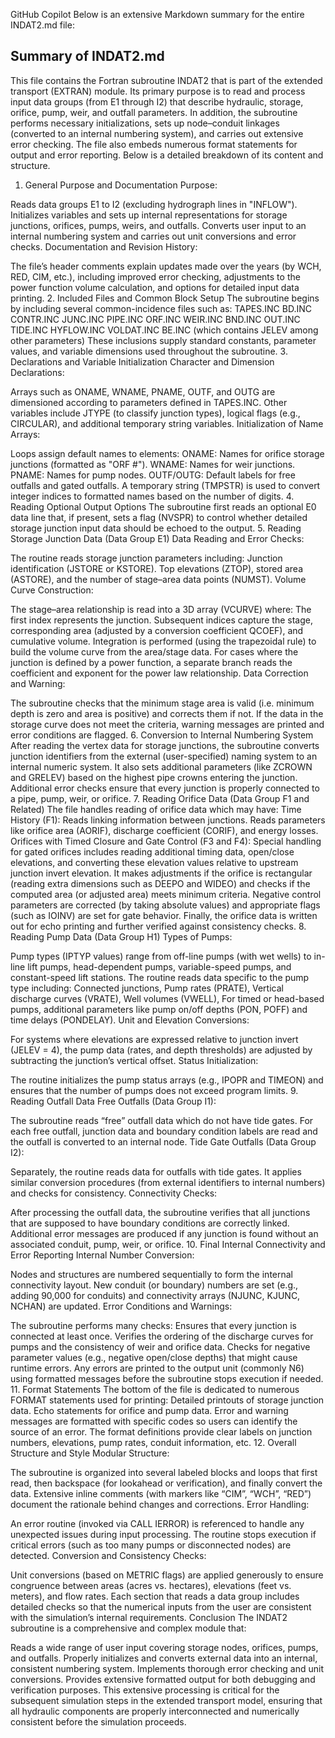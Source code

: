 GitHub Copilot
Below is an extensive Markdown summary for the entire INDAT2.md file:

## Summary of INDAT2.md
This file contains the Fortran subroutine INDAT2 that is part of the extended transport (EXTRAN) module. Its primary purpose is to read and process input data groups (from E1 through I2) that describe hydraulic, storage, orifice, pump, weir, and outfall parameters. In addition, the subroutine performs necessary initializations, sets up node–conduit linkages (converted to an internal numbering system), and carries out extensive error checking. The file also embeds numerous format statements for output and error reporting. Below is a detailed breakdown of its content and structure.

1. General Purpose and Documentation
Purpose:

Reads data groups E1 to I2 (excluding hydrograph lines in "INFLOW").
Initializes variables and sets up internal representations for storage junctions, orifices, pumps, weirs, and outfalls.
Converts user input to an internal numbering system and carries out unit conversions and error checks.
Documentation and Revision History:

The file’s header comments explain updates made over the years (by WCH, RED, CIM, etc.), including improved error checking, adjustments to the power function volume calculation, and options for detailed input data printing.
2. Included Files and Common Block Setup
The subroutine begins by including several common-incidence files such as:
TAPES.INC
BD.INC
CONTR.INC
JUNC.INC
PIPE.INC
ORF.INC
WEIR.INC
BND.INC
OUT.INC
TIDE.INC
HYFLOW.INC
VOLDAT.INC
BE.INC (which contains JELEV among other parameters)
These inclusions supply standard constants, parameter values, and variable dimensions used throughout the subroutine.
3. Declarations and Variable Initialization
Character and Dimension Declarations:

Arrays such as ONAME, WNAME, PNAME, OUTF, and OUTG are dimensioned according to parameters defined in TAPES.INC.
Other variables include JTYPE (to classify junction types), logical flags (e.g., CIRCULAR), and additional temporary string variables.
Initialization of Name Arrays:

Loops assign default names to elements:
ONAME: Names for orifice storage junctions (formatted as "ORF #").
WNAME: Names for weir junctions.
PNAME: Names for pump nodes.
OUTF/OUTG: Default labels for free outfalls and gated outfalls.
A temporary string (TMPSTR) is used to convert integer indices to formatted names based on the number of digits.
4. Reading Optional Output Options
The subroutine first reads an optional E0 data line that, if present, sets a flag (NVSPR) to control whether detailed storage junction input data should be echoed to the output.
5. Reading Storage Junction Data (Data Group E1)
Data Reading and Error Checks:

The routine reads storage junction parameters including:
Junction identification (JSTORE or KSTORE).
Top elevations (ZTOP), stored area (ASTORE), and the number of stage–area data points (NUMST).
Volume Curve Construction:

The stage–area relationship is read into a 3D array (VCURVE) where:
The first index represents the junction.
Subsequent indices capture the stage, corresponding area (adjusted by a conversion coefficient QCOEF), and cumulative volume.
Integration is performed (using the trapezoidal rule) to build the volume curve from the area/stage data.
For cases where the junction is defined by a power function, a separate branch reads the coefficient and exponent for the power law relationship.
Data Correction and Warning:

The subroutine checks that the minimum stage area is valid (i.e. minimum depth is zero and area is positive) and corrects them if not.
If the data in the storage curve does not meet the criteria, warning messages are printed and error conditions are flagged.
6. Conversion to Internal Numbering System
After reading the vertex data for storage junctions, the subroutine converts junction identifiers from the external (user-specified) naming system to an internal numeric system.
It also sets additional parameters (like ZCROWN and GRELEV) based on the highest pipe crowns entering the junction.
Additional error checks ensure that every junction is properly connected to a pipe, pump, weir, or orifice.
7. Reading Orifice Data (Data Group F1 and Related)
The file handles reading of orifice data which may have:
Time History (F1):
Reads linking information between junctions.
Reads parameters like orifice area (AORIF), discharge coefficient (CORIF), and energy losses.
Orifices with Timed Closure and Gate Control (F3 and F4):
Special handling for gated orifices includes reading additional timing data, open/close elevations, and converting these elevation values relative to upstream junction invert elevation.
It makes adjustments if the orifice is rectangular (reading extra dimensions such as DEEPO and WIDEO) and checks if the computed area (or adjusted area) meets minimum criteria.
Negative control parameters are corrected (by taking absolute values) and appropriate flags (such as IOINV) are set for gate behavior.
Finally, the orifice data is written out for echo printing and further verified against consistency checks.
8. Reading Pump Data (Data Group H1)
Types of Pumps:

Pump types (IPTYP values) range from off-line pumps (with wet wells) to in-line lift pumps, head-dependent pumps, variable-speed pumps, and constant-speed lift stations.
The routine reads data specific to the pump type including:
Connected junctions,
Pump rates (PRATE),
Vertical discharge curves (VRATE),
Well volumes (VWELL),
For timed or head-based pumps, additional parameters like pump on/off depths (PON, POFF) and time delays (PONDELAY).
Unit and Elevation Conversions:

For systems where elevations are expressed relative to junction invert (JELEV = 4), the pump data (rates, and depth thresholds) are adjusted by subtracting the junction’s vertical offset.
Status Initialization:

The routine initializes the pump status arrays (e.g., IPOPR and TIMEON) and ensures that the number of pumps does not exceed program limits.
9. Reading Outfall Data
Free Outfalls (Data Group I1):

The subroutine reads “free” outfall data which do not have tide gates.
For each free outfall, junction data and boundary condition labels are read and the outfall is converted to an internal node.
Tide Gate Outfalls (Data Group I2):

Separately, the routine reads data for outfalls with tide gates.
It applies similar conversion procedures (from external identifiers to internal numbers) and checks for consistency.
Connectivity Checks:

After processing the outfall data, the subroutine verifies that all junctions that are supposed to have boundary conditions are correctly linked.
Additional error messages are produced if any junction is found without an associated conduit, pump, weir, or orifice.
10. Final Internal Connectivity and Error Reporting
Internal Number Conversion:

Nodes and structures are numbered sequentially to form the internal connectivity layout.
New conduit (or boundary) numbers are set (e.g., adding 90,000 for conduits) and connectivity arrays (NJUNC, KJUNC, NCHAN) are updated.
Error Conditions and Warnings:

The subroutine performs many checks:
Ensures that every junction is connected at least once.
Verifies the ordering of the discharge curves for pumps and the consistency of weir and orifice data.
Checks for negative parameter values (e.g., negative open/close depths) that might cause runtime errors.
Any errors are printed to the output unit (commonly N6) using formatted messages before the subroutine stops execution if needed.
11. Format Statements
The bottom of the file is dedicated to numerous FORMAT statements used for printing:
Detailed printouts of storage junction data.
Echo statements for orifice and pump data.
Error and warning messages are formatted with specific codes so users can identify the source of an error.
The format definitions provide clear labels on junction numbers, elevations, pump rates, conduit information, etc.
12. Overall Structure and Style
Modular Structure:

The subroutine is organized into several labeled blocks and loops that first read, then backspace (for lookahead or verification), and finally convert the data.
Extensive inline comments (with markers like “CIM”, “WCH”, “RED”) document the rationale behind changes and corrections.
Error Handling:

An error routine (invoked via CALL IERROR) is referenced to handle any unexpected issues during input processing.
The routine stops execution if critical errors (such as too many pumps or disconnected nodes) are detected.
Conversion and Consistency Checks:

Unit conversions (based on METRIC flags) are applied generously to ensure congruence between areas (acres vs. hectares), elevations (feet vs. meters), and flow rates.
Each section that reads a data group includes detailed checks so that the numerical inputs from the user are consistent with the simulation’s internal requirements.
Conclusion
The INDAT2 subroutine is a comprehensive and complex module that:

Reads a wide range of user input covering storage nodes, orifices, pumps, and outfalls.
Properly initializes and converts external data into an internal, consistent numbering system.
Implements thorough error checking and unit conversions.
Provides extensive formatted output for both debugging and verification purposes.
This extensive processing is critical for the subsequent simulation steps in the extended transport model, ensuring that all hydraulic components are properly interconnected and numerically consistent before the simulation proceeds.